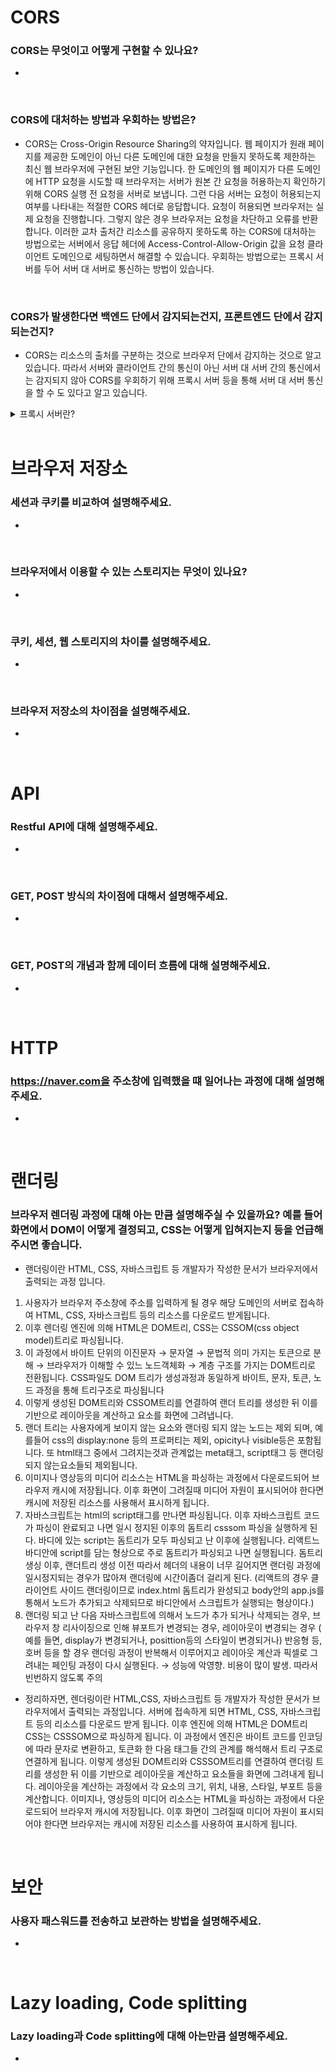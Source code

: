 # CORS

### CORS는 무엇이고 어떻게 구현할 수 있나요?

-

<br/>

### CORS에 대처하는 방법과 우회하는 방법은?

- CORS는 Cross-Origin Resource Sharing의 약자입니다. 웹 페이지가 원래 페이지를 제공한 도메인이 아닌 다른 도메인에 대한 요청을 만들지 못하도록 제한하는 최신 웹 브라우저에 구현된 보안 기능입니다.
한 도메인의 웹 페이지가 다른 도메인에 HTTP 요청을 시도할 때 브라우저는 서버가 원본 간 요청을 허용하는지 확인하기 위해 CORS 실행 전 요청을 서버로 보냅니다. 그런 다음 서버는 요청이 허용되는지 여부를 나타내는 적절한 CORS 헤더로 응답합니다. 요청이 허용되면 브라우저는 실제 요청을 진행합니다. 그렇지 않은 경우 브라우저는 요청을 차단하고 오류를 반환합니다.
이러한 교차 출처간 리소스를 공유하지 못하도록 하는 CORS에 대처하는 방법으로는 서버에서 응답 헤더에 Access-Control-Allow-Origin 값을 요청 클라이언트 도메인으로 세팅하면서 해결할 수 있습니다.
우회하는 방법으로는 프록시 서버를 두어 서버 대 서버로 통신하는 방법이 있습니다.

<br/>

### CORS가 발생한다면 백엔드 단에서 감지되는건지, 프론트엔드 단에서 감지되는건지?

- CORS는 리소스의 출처를 구분하는 것으로 브라우저 단에서 감지하는 것으로 알고 있습니다.
따라서 서버와 클라이언트 간의 통신이 아닌 서버 대 서버 간의 통신에서는 감지되지 않아 CORS를 우회하기 위해 프록시 서버 등을 통해 서버 대 서버 통신을 할 수 도 있다고 알고 있습니다.
<details>
  <summary>프록시 서버란?</summary>

- 프록시 서버란 클라이언트와 서버 사이에서 대리로 통신하도록 하는 서버입니다. 클라이언트는 프록시 서버로, 프록시 서버는 해당 요청을 웹서버로 전달하며 그 응답을 받아 다시 클라이언트로 전달하게 됩니다. 이렇게 프록시 서버를 둘 경우 프록시 서버를 캐시서버로 사용하거나 보안상 IP를 숨기는 등 활용 가능합니다.

</details>
<br/>

# 브라우저 저장소

### 세션과 쿠키를 비교하여 설명해주세요.

-

<br/>

### 브라우저에서 이용할 수 있는 스토리지는 무엇이 있나요?

-

<br/>

### 쿠키, 세션, 웹 스토리지의 차이를 설명해주세요.

-

<br/>

### 브라우저 저장소의 차이점을 설명해주세요.

-

<br/>

# API

### Restful API에 대해 설명해주세요.

-

<br/>

### GET, POST 방식의 차이점에 대해서 설명해주세요.

-

<br/>

### GET, POST의 개념과 함께 데이터 흐름에 대해 설명해주세요.

-

<br/>

# HTTP

### https://naver.com을 주소창에 입력했을 떄 일어나는 과정에 대해 설명해주세요.

-

<br/>

# 랜더링

### 브라우저 렌더링 과정에 대해 아는 만큼 설명해주실 수 있을까요? 예를 들어 화면에서 DOM이 어떻게 결정되고, CSS는 어떻게 입혀지는지 등을 언급해주시면 좋습니다.

- 랜더링이란 HTML, CSS, 자바스크립트 등 개발자가 작성한 문서가 브라우저에서 출력되는 과정 입니다.
1. 사용자가 브라우저 주소창에 주소를 입력하게 될 경우 해당 도메인의 서버로 접속하여 HTML, CSS, 자바스크립트 등의 리소스를 다운로드 받게됩니다.
2. 이후 렌더링 엔진에 의해 HTML은 DOM트리, CSS는 CSSOM(css object model)트리로 파싱됩니다.
3. 이 과정에서 바이트 단위의 이진문자 → 문자열 → 문법적 의미 가지는 토큰으로 분해 → 브라우저가 이해할 수 있느 노드객체화 → 계층 구조를 가지는 DOM트리로 전환됩니다.
CSS파일도 DOM 트리가 생성과정과 동일하게 바이트, 문자, 토큰, 노드 과정을 통해 트리구조로 파싱됩니다
4. 이렇게 생성된 DOM트리와 CSSOM트리를 연결하여 랜더 트리를 생성한 뒤 이를 기반으로 레이아웃을 계산하고 요소를 화면에 그려냅니다.
5. 랜더 트리는 사용자에게 보이지 않는 요소와 랜더링 되지 않는 노드는 제외 되며, 예를들어 css의 display:none 등의 프로퍼티는 제외, opicity나 visible등은 포함됩니다. 또 html태그 중에서 그려지는것과 관계없는 meta태그, script태그 등 랜더링 되지 않는요소들되 제외됩니다.
6. 이미지나 영상등의 미디어 리소스는 HTML을 파싱하는 과정에서 다운로드되어 브라우저 캐시에 저장됩니다. 이후 화면이 그려질때 미디어 자원이 표시되어야 한다면 캐시에 저장된 리소스를 사용해서 표시하게 됩니다.
7. 자바스크립트는 html의 script태그를 만나면 파싱됩니다. 이후 자바스크립트 코드가 파싱이 완료되고 나면 일시 정지된 이후의 돔트리 csssom 파싱을 실행하게 된다. 바디에 있는 script는 돔트리가 모두 파싱되고 난 이후에 실행됩니다. 리액트느 바디안에 script를 담는 형상으로 주로 돔트리가 파싱되고 나면 실행됩니다. 돔트리 생싱 이후, 랜더트리 생성 이전 따라서 헤더의 내용이 너무 길어지면 랜더링 과정에 일시정지되는 경우가 많아져 랜더링에 시간이좀더 걸리게 된다.
(리액트의 경우 클라이언트 사이드 랜더링이므로 index.html 돔트리가 완성되고 body안의 app.js를 통해서 노드가 추가되고 삭제되므로 바디안에서 스크립트가 실행되는 형상이다.)
8. 랜더링 되고 난 다음 자바스크립트에 의해서 노드가 추가 되거나 삭제되는 경우, 브라우저 창 리사이징으로 인해 뷰포트가 변경되는 경우, 레이아웃이 변경되는 경우 ( 예를 들면, display가 변경되거나, posittion등의 스타일이 변경되거나) 반응형 등, 호버 등을 할 경우 랜더링 과정이 반복해서 이루어지고 레이아웃 계산과 픽셀로 그려내는 페인팅 과정이 다시 실행된다. → 성능에 악영향. 비용이 많이 발생. 따라서 빈번하지 않도록 주의

- 정리하자면,
렌더링이란 HTML,CSS, 자바스크립트 등 개발자가 작성한 문서가 브라우저에서 출력되는 과정입니다.
서버에 접속하게 되면 HTML, CSS, 자바스크립트 등의 리소스를 다운로드 받게 됩니다.
이후 엔진에 의해 HTML은 DOM트리 CSS는 CSSSOM으로 파싱하게 됩니다. 이 과정에서 엔진은 바이트 코드를 인코딩에 따라 문자로 변환하고, 토큰화 한 다음 태그들 간의 관계를 해석해서 트리 구조로 연결하게 됩니다.
이렇게 생성된 DOM트리와 CSSSOM트리를 연결하여 랜더링 트리를 생성한 뒤 이를 기반으로 레이아웃을 계산하고 요소들을 화면에 그려내게 됩니다. 레이아웃을 계산하는 과정에서 각 요소의 크기, 위치, 내용, 스타일, 부포트 등을 계산합니다. 이미지나, 영상등의 미디어 리소스는 HTML을 파싱하는 과정에서 다운로드되어 브라우저 캐시에 저장됩니다. 이후 화면이 그려질때 미디어 자원이 표시되어야 한다면 브라우저는 캐시에 저장된 리소스를 사용하여 표시하게 됩니다.

<br/>

# 보안

### 사용자 패스워드를 전송하고 보관하는 방법을 설명해주세요.

-

<br/>

# Lazy loading, Code splitting

### Lazy loading과 Code splitting에 대해 아는만큼 설명해주세요.

-
